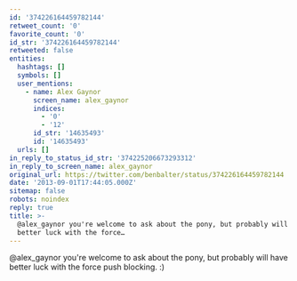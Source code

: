 ```yaml
---
id: '374226164459782144'
retweet_count: '0'
favorite_count: '0'
id_str: '374226164459782144'
retweeted: false
entities:
  hashtags: []
  symbols: []
  user_mentions:
    - name: Alex Gaynor
      screen_name: alex_gaynor
      indices:
        - '0'
        - '12'
      id_str: '14635493'
      id: '14635493'
  urls: []
in_reply_to_status_id_str: '374225206673293312'
in_reply_to_screen_name: alex_gaynor
original_url: https://twitter.com/benbalter/status/374226164459782144
date: '2013-09-01T17:44:05.000Z'
sitemap: false
robots: noindex
reply: true
title: >-
  @alex_gaynor you're welcome to ask about the pony, but probably will have
  better luck with the force…
---
```


@alex_gaynor you're welcome to ask about the pony, but probably will have better luck with the force push blocking. :)